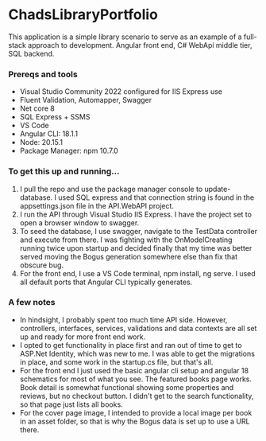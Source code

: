 # ChadsLibraryPortfolio
This application is a simple library scenario to serve as an example of a full-stack approach to development. Angular front end, C# WebApi middle tier, SQL backend.

### Prereqs and tools
- Visual Studio Community 2022 configured for IIS Express use
- Fluent Validation, Automapper, Swagger
- Net core 8
- SQL Express + SSMS
- VS Code
- Angular CLI: 18.1.1
- Node: 20.15.1
- Package Manager: npm 10.7.0

### To get this up and running...
1. I pull the repo and use the package manager console to update-database. I used SQL express and that connection string is found in the appsettings.json file in the API.WebAPI project.
2. I run the API through Visual Studio IIS Express. I have the project set to open a browser window to swagger.
3. To seed the database, I use swagger, navigate to the TestData controller and execute from there. I was fighting with the OnModelCreating running twice upon startup and decided finally that my time was better served moving the Bogus generation somewhere else than fix that obscure bug.
4. For the front end, I use a VS Code terminal, npm install, ng serve. I used all default ports that Angular CLI typically generates.

### A few notes
- In hindsight, I probably spent too much time API side. However, controllers, interfaces, services, validations and data contexts are all set up and ready for more front end work.
- I opted to get functionality in place first and ran out of time to get to ASP.Net Identity, which was new to me. I was able to get the migrations in place, and some work in the startup.cs file, but that's all.
- For the front end I just used the basic angular cli setup and angular 18 schematics for most of what you see. The featured books page works. Book detail is somewhat functional showing some properties and reviews, but no checkout button. I didn't get to the search functionality, so that page just lists all books.
- For the cover page image, I intended to provide a local image per book in an asset folder, so that is why the Bogus data is set up to use a URL there.
